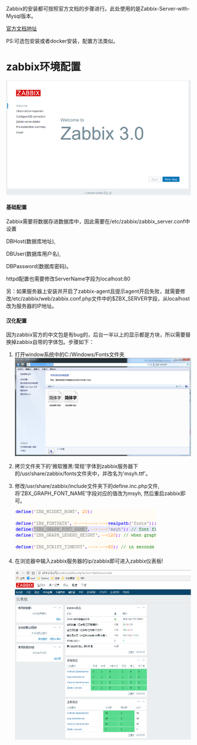 Zabbix的安装都可按照官方文档的步骤进行。此处使用的是Zabbix-Server-with-Mysql版本。

[官方文档地址](https://www.zabbix.com/documentation/3.2/manual/installation/install_from_packages)

PS:可选包安装或者docker安装，配置方法类似。

# zabbix环境配置


![zabbix](https://raw.githubusercontent.com/xbin1994/zabbix-establishment/master/images/zabbix.png)  


#### **基础配置**  


Zabbix需要将数据存进数据库中，因此需要在/etc/zabbix/zabbix_server.conf中设置
  
DBHost(数据库地址),
  
DBUser(数据库用户名),
  
DBPassword(数据库密码)。

httpd配置也需要修改ServerName字段为localhost:80

另：如果服务器上安装并开启了zabbix-agent且提示agent开启失败，就需要修改/etc/zabbix/web/zabbix.conf.php文件中的$ZBX_SERVER字段，从localhost改为服务器的IP地址。



#### **汉化配置**

因为zabbix官方的中文包是有bug的，后台一半以上的显示都是方块，所以需要替换掉zabbix自带的字体包。步骤如下：  

1. 打开window系统中的C:/Windows/Fonts文件夹  
   ![windows-font](https://raw.githubusercontent.com/xbin1994/zabbix-establishment/master/images/windows-font.png)

2. 拷贝文件夹下的'微软雅黑:常规'字体到zabbix服务器下的/usr/share/zabbix/fonts文件夹中，并改名为'msyh.ttf'。  

3. 修改/usr/share/zabbix/include文件夹下的define.inc.php文件,将‘ZBX_GRAPH_FONT_NAME’字段对应的值改为msyh, 然后重启zabbix即可。  
 
      ![font-config](https://raw.githubusercontent.com/xbin1994/zabbix-establishment/master/images/font-config.png)  

4. 在浏览器中输入zabbix服务器的ip/zabbix即可进入zabbix仪表板!  

      ![zabbix-dashboard](https://raw.githubusercontent.com/xbin1994/zabbix-establishment/master/images/dashborad.png)
